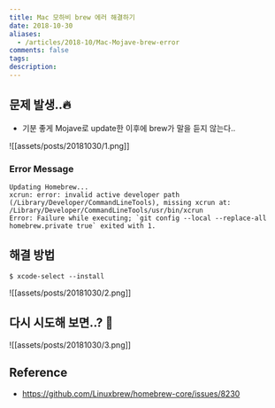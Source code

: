```yaml
---
title: Mac 모하비 brew 에러 해결하기
date: 2018-10-30
aliases:
  - /articles/2018-10/Mac-Mojave-brew-error
comments: false
tags: 
description:
---
```



## 문제 발생..🔥
- 기분 좋게 Mojave로 update한 이후에 brew가 말을 듣지 않는다..

![[assets/posts/20181030/1.png]]

### Error Message
```shell
Updating Homebrew...
xcrun: error: invalid active developer path (/Library/Developer/CommandLineTools), missing xcrun at: /Library/Developer/CommandLineTools/usr/bin/xcrun
Error: Failure while executing; `git config --local --replace-all homebrew.private true` exited with 1.
```

## 해결 방법

```shell
$ xcode-select --install
```

![[assets/posts/20181030/2.png]]

## 다시 시도해 보면..? 🧐

![[assets/posts/20181030/3.png]]


## Reference
- <https://github.com/Linuxbrew/homebrew-core/issues/8230>
